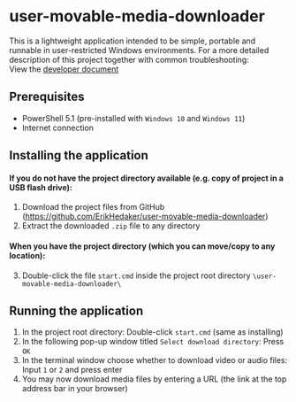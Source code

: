 # user-movable-media-downloader

This is a lightweight application intended to be simple, portable and runnable in user-restricted Windows environments.
For a more detailed description of this project together with common troubleshooting:\
View the [developer document](./docs/DEV.md)

## Prerequisites

- PowerShell 5.1 (pre-installed with ``Windows 10`` and ``Windows 11``)
- Internet connection

## Installing the application

#### If you do not have the project directory available (e.g. copy of project in a USB flash drive):

1. Download the project files from GitHub (https://github.com/ErikHedaker/user-movable-media-downloader)
2. Extract the downloaded ``.zip`` file to any directory

#### When you have the project directory (which you can move/copy to any location):

3. Double-click the file ``start.cmd`` inside the project root directory ``\user-movable-media-downloader\``

## Running the application

1. In the project root directory: Double-click ``start.cmd`` (same as installing)
2. In the following pop-up window titled ``Select download directory``: Press ``OK``
3. In the terminal window choose whether to download video or audio files: Input ``1`` or ``2`` and press enter
4. You may now download media files by entering a URL (the link at the top address bar in your browser)